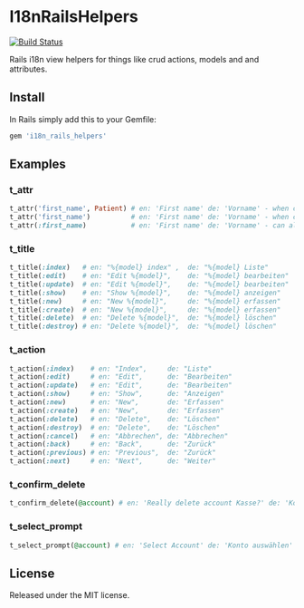 I18nRailsHelpers
================

[![Build Status](https://secure.travis-ci.org/huerlisi/i18n_rails_helpers.png)](http://travis-ci.org/huerlisi/i18n_rails_helpers)

Rails i18n view helpers for things like crud actions, models and and attributes.

## Install

In Rails simply add this to your Gemfile:

```ruby
gem 'i18n_rails_helpers'
```

## Examples

### t_attr

```ruby
t_attr('first_name', Patient) # en: 'First name' de: 'Vorname' - when called from views of any controller
t_attr('first_name')          # en: 'First name' de: 'Vorname' - when called in patients_controller views
t_attr(:first_name)           # en: 'First name' de: 'Vorname' - can also be called with symbols
```

### t_title

```ruby
t_title(:index)   # en: "%{model} index" ,  de: "%{model} Liste"
t_title(:edit)    # en: "Edit %{model}",    de: "%{model} bearbeiten"
t_title(:update)  # en: "Edit %{model}",    de: "%{model} bearbeiten"
t_title(:show)    # en: "Show %{model}",    de: "%{model} anzeigen"
t_title(:new)     # en: "New %{model}",     de: "%{model} erfassen"
t_title(:create)  # en: "New %{model}",     de: "%{model} erfassen"
t_title(:delete)  # en: "Delete %{model}",  de: "%{model} löschen"
t_title(:destroy) # en: "Delete %{model}",  de: "%{model} löschen"
```

### t_action

```ruby
t_action(:index)    # en: "Index",     de: "Liste"
t_action(:edit)     # en: "Edit",      de: "Bearbeiten"
t_action(:update)   # en: "Edit",      de: "Bearbeiten"
t_action(:show)     # en: "Show",      de: "Anzeigen"
t_action(:new)      # en: "New",       de: "Erfassen"
t_action(:create)   # en: "New",       de: "Erfassen"
t_action(:delete)   # en: "Delete",    de: "Löschen"
t_action(:destroy)  # en: "Delete",    de: "Löschen"
t_action(:cancel)   # en: "Abbrechen", de: "Abbrechen"
t_action(:back)     # en: "Back",      de: "Zurück"
t_action(:previous) # en: "Previous",  de: "Zurück"
t_action(:next)     # en: "Next",      de: "Weiter"
```

### t_confirm_delete

```ruby
t_confirm_delete(@account) # en: 'Really delete account Kasse?' de: 'Konto Kasse wirklich löschen?'
```

### t_select_prompt

```ruby
t_select_prompt(@account) # en: 'Select Account' de: 'Konto auswählen'
```

## License

Released under the MIT license.
